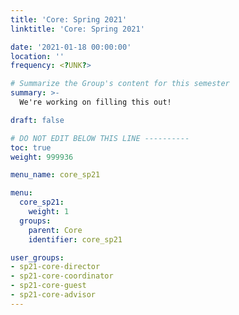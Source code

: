 ```yaml
---
title: 'Core: Spring 2021'
linktitle: 'Core: Spring 2021'

date: '2021-01-18 00:00:00'
location: ''
frequency: <?UNK?>

# Summarize the Group's content for this semester
summary: >-
  We're working on filling this out!

draft: false

# DO NOT EDIT BELOW THIS LINE ----------
toc: true
weight: 999936

menu_name: core_sp21

menu:
  core_sp21:
    weight: 1
  groups:
    parent: Core
    identifier: core_sp21

user_groups:
- sp21-core-director
- sp21-core-coordinator
- sp21-core-guest
- sp21-core-advisor
---
```


